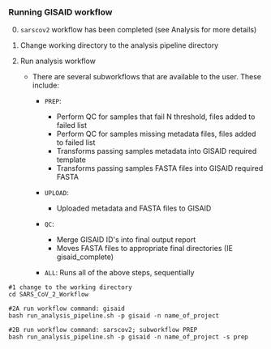 ### Running GISAID workflow

0. `sarscov2` workflow has been completed (see Analysis for more details)
1. Change working directory to the analysis pipeline directory
2. Run analysis workflow

    - There are several subworkflows that are available to the user. These include: 

        - `PREP`: 

            - Perform QC for samples that fail N threshold, files added to failed list 
            - Perform QC for samples missing metadata files, files added to failed list
            - Transforms passing samples metadata into GISAID required template
            - Transforms passing samples FASTA files into GISAID required FASTA

        - `UPLOAD`: 

            - Uploaded metadata and FASTA files to GISAID

        - `QC`: 

            - Merge GISAID ID's into final output report
            - Moves FASTA files to appropriate final directories (IE gisaid_complete) 

        - `ALL`: Runs all of the above steps, sequentially

```
#1 change to the working directory
cd SARS_CoV_2_Workflow

#2A run workflow command: gisaid
bash run_analysis_pipeline.sh -p gisaid -n name_of_project

#2B run workflow command: sarscov2; subworkflow PREP
bash run_analysis_pipeline.sh -p gisaid -n name_of_project -s prep
```
